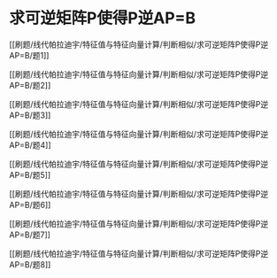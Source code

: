 # 求可逆矩阵P使得P逆AP=B

[[刷题/线代帕拉迪宇/特征值与特征向量计算/判断相似/求可逆矩阵P使得P逆AP=B/题1]]

[[刷题/线代帕拉迪宇/特征值与特征向量计算/判断相似/求可逆矩阵P使得P逆AP=B/题2]]

[[刷题/线代帕拉迪宇/特征值与特征向量计算/判断相似/求可逆矩阵P使得P逆AP=B/题3]]

[[刷题/线代帕拉迪宇/特征值与特征向量计算/判断相似/求可逆矩阵P使得P逆AP=B/题4]]

[[刷题/线代帕拉迪宇/特征值与特征向量计算/判断相似/求可逆矩阵P使得P逆AP=B/题5]]

[[刷题/线代帕拉迪宇/特征值与特征向量计算/判断相似/求可逆矩阵P使得P逆AP=B/题6]]

[[刷题/线代帕拉迪宇/特征值与特征向量计算/判断相似/求可逆矩阵P使得P逆AP=B/题7]]

[[刷题/线代帕拉迪宇/特征值与特征向量计算/判断相似/求可逆矩阵P使得P逆AP=B/题8]]
